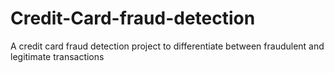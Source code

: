 # Credit-Card-fraud-detection
A credit card fraud detection project to differentiate between fraudulent and legitimate transactions
